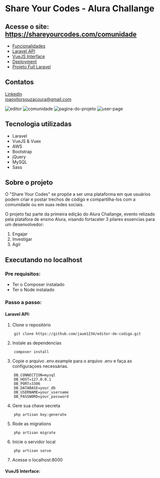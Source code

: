 # Share Your Codes - Alura Challange

<h2>Acesse o site: <a href="https://shareyourcodes.com/comunidade" target="_blank">https://shareyourcodes.com/comunidade</a></h2>

<ul>
    <li>
        <a href="funcionalidades.md" target="_blank">Funcionalidades</a>
    </li>
    <li>
        <a href="https://github.com/jaum1234/editor-de-codigo" target="_blank">Laravel API</a>
    </li>
    <li>
        <a href="https://github.com/jaum1234/share-your-codes-vuejs" target="_blank">VueJS Interface</a>
    </li>
    <li>
        <a href="deployment.md" target="_blank">Deployment</a>
    </li>
    <li>
        <a href="#" target="_blank">Projeto Full Laravel</a>
    </li>
</ul>

## Contatos

<a href="https://www.linkedin.com/in/joao-v%C3%ADtor-de-souza-coura-b435381a9/" target="_blank">Linkedin</a>
<br>
<a href="mailto:joaovitorsouzacoura@gmail.com" target="_blank">joaovitorsouzacoura@gmail.com</a>

![editor](https://i.gyazo.com/19129d091c33d922fe89aee361c1623a.png)
![comunidade](https://i.gyazo.com/7696ca0a0676521fc1448d64138c7ff2.png)
![pagina-do-projeto](https://i.gyazo.com/8abe9d44a1b1c4a01fc6df83a5b65e37.png)
![user-page](https://i.gyazo.com/fa3946706f5b13f49778fa9518b98433.png)

## Tecnologia utilizadas

- Laravel
- VueJS & Vuex
- AWS
- Bootstrap
- jQuery
- MySQL
- Sass

## Sobre o projeto

O "Share Your Codes" se propõe a ser uma plataforma em que usuários podem criar e postar trechos de código e compartilha-los com a comunidade ou em suas redes sociais.

O projeto faz parte da primeira edição do Alura Challange, evento relizado pela platafora de ensino Alura, visando fortaceler 3 pilares essencias para um desenvolvedor:

1. Engajar
2. Investigar
3. Agir

## Executando no localhost

### Pre requisitos:

- Ter o Composer instalado
- Ter o Node instalado

### Passo a passo:

#### Laravel API: 

1. Clone o repositório 
``` 
    git clone https://github.com/jaum1234/editor-de-codigo.git 
```

2. Instale as dependencias
``` 
    composer install 
```

3. Copie o arquivo .env.example para o arquivo .env e faça as configuraçoes necessárias.
``` 
    DB_CONNECTION=mysql
    DB_HOST=127.0.0.1
    DB_PORT=3306
    DB_DATABASE=your_db
    DB_USERNAME=your_username
    DB_PASSWORD=your_password
```
4. Gere sua chave secreta
``` 
    php artisan key:generate 
```

5. Rode as migrations
```
    php artisan migrate
```


6. Inicie o servidor local
```
    php artisan serve
```

7. Acesse o localhost:8000

#### VueJS Interface: 





